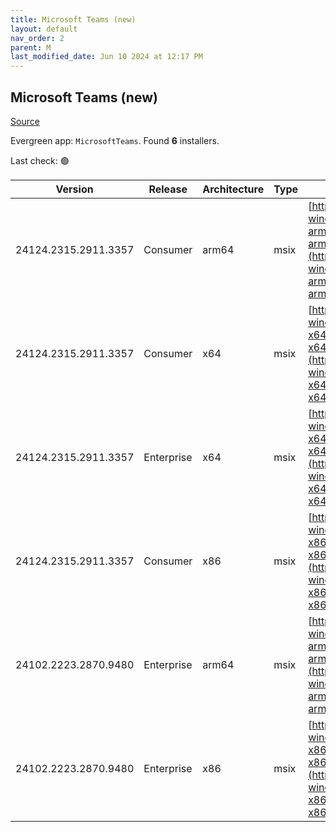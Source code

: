 ```yaml
---
title: Microsoft Teams (new)
layout: default
nav_order: 2
parent: M
last_modified_date: Jun 10 2024 at 12:17 PM
---
```


## Microsoft Teams (new)

[Source](https://www.microsoft.com/teams)

Evergreen app: `MicrosoftTeams`. Found **6** installers.

Last check: 🟢

| Version              | Release    | Architecture | Type | URI                                                                                                                                                                                                                          |
| -------------------- | ---------- | ------------ | ---- | ---------------------------------------------------------------------------------------------------------------------------------------------------------------------------------------------------------------------------- |
| 24124.2315.2911.3357 | Consumer   | arm64        | msix | [https://statics.teams.cdn.office.net/production-windows-arm64/24124.2315.2911.3357/MicrosoftTeams-arm64.msix](https://statics.teams.cdn.office.net/production-windows-arm64/24124.2315.2911.3357/MicrosoftTeams-arm64.msix) |
| 24124.2315.2911.3357 | Consumer   | x64          | msix | [https://statics.teams.cdn.office.net/production-windows-x64/24124.2315.2911.3357/MicrosoftTeams-x64.msix](https://statics.teams.cdn.office.net/production-windows-x64/24124.2315.2911.3357/MicrosoftTeams-x64.msix)         |
| 24124.2315.2911.3357 | Enterprise | x64          | msix | [https://statics.teams.cdn.office.net/production-windows-x64/24124.2315.2911.3357/MSTeams-x64.msix](https://statics.teams.cdn.office.net/production-windows-x64/24124.2315.2911.3357/MSTeams-x64.msix)                       |
| 24124.2315.2911.3357 | Consumer   | x86          | msix | [https://statics.teams.cdn.office.net/production-windows-x86/24124.2315.2911.3357/MicrosoftTeams-x86.msix](https://statics.teams.cdn.office.net/production-windows-x86/24124.2315.2911.3357/MicrosoftTeams-x86.msix)         |
| 24102.2223.2870.9480 | Enterprise | arm64        | msix | [https://statics.teams.cdn.office.net/production-windows-arm64/24102.2223.2870.9480/MSTeams-arm64.msix](https://statics.teams.cdn.office.net/production-windows-arm64/24102.2223.2870.9480/MSTeams-arm64.msix)               |
| 24102.2223.2870.9480 | Enterprise | x86          | msix | [https://statics.teams.cdn.office.net/production-windows-x86/24102.2223.2870.9480/MSTeams-x86.msix](https://statics.teams.cdn.office.net/production-windows-x86/24102.2223.2870.9480/MSTeams-x86.msix)                       |
